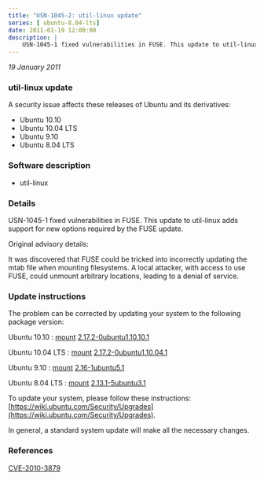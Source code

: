 ```yaml
---
title: "USN-1045-2: util-linux update"
series: [ ubuntu-8.04-lts]
date: 2011-01-19 12:00:00
description: |
    USN-1045-1 fixed vulnerabilities in FUSE. This update to util-linux adds support for new options required by the FUSE update.
--- 
```

 
 

*19 January 2011*

### util-linux update

A security issue affects these releases of Ubuntu and its derivatives:

* Ubuntu 10.10
* Ubuntu 10.04 LTS
* Ubuntu 9.10
* Ubuntu 8.04 LTS

### Software description

* util-linux 

### Details

USN-1045-1 fixed vulnerabilities in FUSE. This update to util-linux adds support for new options required by the FUSE update.

Original advisory details:

 It was discovered that FUSE could be tricked into incorrectly updating the mtab file when mounting filesystems. A local attacker, with access to use FUSE, could unmount arbitrary locations, leading to a denial of service. 

### Update instructions

The problem can be corrected by updating your system to the following package version:

Ubuntu 10.10
 : [mount](https://launchpad.net/ubuntu/+source/util-linux) <span> [2.17.2-0ubuntu1.10.10.1](https://launchpad.net/ubuntu/+source/util-linux/2.17.2-0ubuntu1.10.10.1) </span> 

Ubuntu 10.04 LTS
 : [mount](https://launchpad.net/ubuntu/+source/util-linux) <span> [2.17.2-0ubuntu1.10.04.1](https://launchpad.net/ubuntu/+source/util-linux/2.17.2-0ubuntu1.10.04.1) </span> 

Ubuntu 9.10
 : [mount](https://launchpad.net/ubuntu/+source/util-linux) <span> [2.16-1ubuntu5.1](https://launchpad.net/ubuntu/+source/util-linux/2.16-1ubuntu5.1) </span> 

Ubuntu 8.04 LTS
 : [mount](https://launchpad.net/ubuntu/+source/util-linux) <span> [2.13.1-5ubuntu3.1](https://launchpad.net/ubuntu/+source/util-linux/2.13.1-5ubuntu3.1) </span> 

To update your system, please follow these instructions: [https://wiki.ubuntu.com/Security/Upgrades](https://wiki.ubuntu.com/Security/Upgrades).

In general, a standard system update will make all the necessary changes. 

### References

 
 [CVE-2010-3879](http://people.ubuntu.com/~ubuntu-security/cve/CVE-2010-3879)
 

